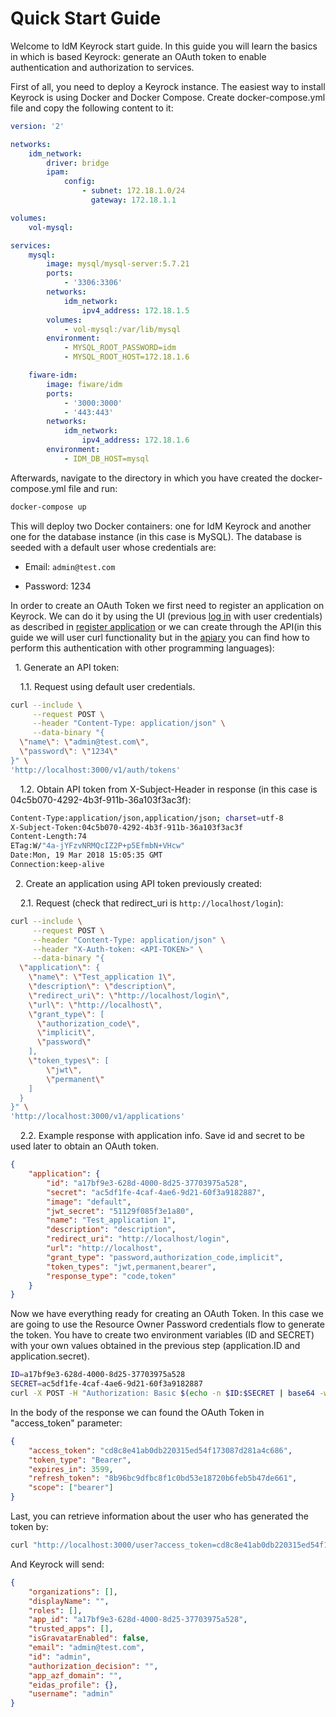 # Quick Start Guide

Welcome to IdM Keyrock start guide. In this guide you will learn the basics in
which is based Keyrock: generate an OAuth token to enable authentication and
authorization to services.

First of all, you need to deploy a Keyrock instance. The easiest way to install
Keyrock is using Docker and Docker Compose. Create docker-compose.yml file and
copy the following content to it:

```yaml
version: '2'

networks:
    idm_network:
        driver: bridge
        ipam:
            config:
                - subnet: 172.18.1.0/24
                  gateway: 172.18.1.1

volumes:
    vol-mysql:

services:
    mysql:
        image: mysql/mysql-server:5.7.21
        ports:
            - '3306:3306'
        networks:
            idm_network:
                ipv4_address: 172.18.1.5
        volumes:
            - vol-mysql:/var/lib/mysql
        environment:
            - MYSQL_ROOT_PASSWORD=idm
            - MYSQL_ROOT_HOST=172.18.1.6

    fiware-idm:
        image: fiware/idm
        ports:
            - '3000:3000'
            - '443:443'
        networks:
            idm_network:
                ipv4_address: 172.18.1.6
        environment:
            - IDM_DB_HOST=mysql
```

Afterwards, navigate to the directory in which you have created the
docker-compose.yml file and run:

```bash
docker-compose up
```

This will deploy two Docker containers: one for IdM Keyrock and another one for
the database instance (in this case is MySQL). The database is seeded with a
default user whose credentials are:

-   Email: `admin@test.com`

-   Password: 1234

In order to create an OAuth Token we first need to register an application on
Keyrock. We can do it by using the UI (previous
[log in](user_and_programmers_guide/user_guide.md#sign-in) with user
credentials) as described in
[register application](user_and_programmers_guide/application_guide.md#register-an-application)
or we can create through the API(in this guide we will user curl functionality
but in the
[apiary](https://keyrock.docs.apiary.io/#reference/keyrock-api/authentication)
you can find how to perform this authentication with other programming
languages):

&nbsp;&nbsp;1\. Generate an API token:

&nbsp;&nbsp;&nbsp;&nbsp;1.1\. Request using default user credentials.

```bash
curl --include \
     --request POST \
     --header "Content-Type: application/json" \
     --data-binary "{
  \"name\": \"admin@test.com\",
  \"password\": \"1234\"
}" \
'http://localhost:3000/v1/auth/tokens'
```

&nbsp;&nbsp;&nbsp;&nbsp;1.2\. Obtain API token from X-Subject-Header in response
(in this case is 04c5b070-4292-4b3f-911b-36a103f3ac3f):

```bash
Content-Type:application/json,application/json; charset=utf-8
X-Subject-Token:04c5b070-4292-4b3f-911b-36a103f3ac3f
Content-Length:74
ETag:W/"4a-jYFzvNRMQcIZ2P+p5EfmbN+VHcw"
Date:Mon, 19 Mar 2018 15:05:35 GMT
Connection:keep-alive
```

&nbsp;&nbsp;2\. Create an application using API token previously created:

&nbsp;&nbsp;&nbsp;&nbsp;2.1\. Request (check that redirect_uri is
`http://localhost/login`):

```bash
curl --include \
     --request POST \
     --header "Content-Type: application/json" \
     --header "X-Auth-token: <API-TOKEN>" \
     --data-binary "{
  \"application\": {
    \"name\": \"Test_application 1\",
    \"description\": \"description\",
    \"redirect_uri\": \"http://localhost/login\",
    \"url\": \"http://localhost\",
    \"grant_type\": [
      \"authorization_code\",
      \"implicit\",
      \"password\"
    ],
    \"token_types\": [
        \"jwt\",
        \"permanent\"
    ]
  }
}" \
'http://localhost:3000/v1/applications'
```

&nbsp;&nbsp;&nbsp;&nbsp;2.2\. Example response with application info. Save id
and secret to be used later to obtain an OAuth token.

```json
{
    "application": {
        "id": "a17bf9e3-628d-4000-8d25-37703975a528",
        "secret": "ac5df1fe-4caf-4ae6-9d21-60f3a9182887",
        "image": "default",
        "jwt_secret": "51129f085f3e1a80",
        "name": "Test_application 1",
        "description": "description",
        "redirect_uri": "http://localhost/login",
        "url": "http://localhost",
        "grant_type": "password,authorization_code,implicit",
        "token_types": "jwt,permanent,bearer",
        "response_type": "code,token"
    }
}
```

Now we have everything ready for creating an OAuth Token. In this case we are
going to use the Resource Owner Password credentials flow to generate the token.
You have to create two environment variables (ID and SECRET) with your own
values obtained in the previous step (application.ID and application.secret).

```bash
ID=a17bf9e3-628d-4000-8d25-37703975a528
SECRET=ac5df1fe-4caf-4ae6-9d21-60f3a9182887
curl -X POST -H "Authorization: Basic $(echo -n $ID:$SECRET | base64 -w 0)"   --header "Content-Type: application/x-www-form-urlencoded" -d "grant_type=password&username=admin@test.com&password=1234" http://localhost:3000/oauth2/token

```

In the body of the response we can found the OAuth Token in "access_token"
parameter:

```json
{
    "access_token": "cd8c8e41ab0db220315ed54f173087d281a4c686",
    "token_type": "Bearer",
    "expires_in": 3599,
    "refresh_token": "8b96bc9dfbc8f1c0bd53e18720b6feb5b47de661",
    "scope": ["bearer"]
}
```

Last, you can retrieve information about the user who has generated the token
by:

```bash
curl "http://localhost:3000/user?access_token=cd8c8e41ab0db220315ed54f173087d281a4c686"
```

And Keyrock will send:

```json
{
    "organizations": [],
    "displayName": "",
    "roles": [],
    "app_id": "a17bf9e3-628d-4000-8d25-37703975a528",
    "trusted_apps": [],
    "isGravatarEnabled": false,
    "email": "admin@test.com",
    "id": "admin",
    "authorization_decision": "",
    "app_azf_domain": "",
    "eidas_profile": {},
    "username": "admin"
}
```
